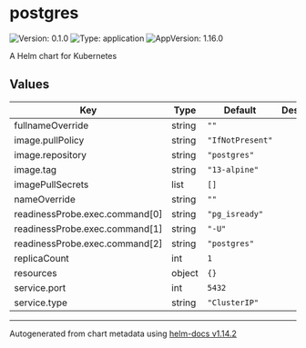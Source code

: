 # postgres

![Version: 0.1.0](https://img.shields.io/badge/Version-0.1.0-informational?style=flat-square) ![Type: application](https://img.shields.io/badge/Type-application-informational?style=flat-square) ![AppVersion: 1.16.0](https://img.shields.io/badge/AppVersion-1.16.0-informational?style=flat-square)

A Helm chart for Kubernetes

## Values

| Key | Type | Default | Description |
|-----|------|---------|-------------|
| fullnameOverride | string | `""` |  |
| image.pullPolicy | string | `"IfNotPresent"` |  |
| image.repository | string | `"postgres"` |  |
| image.tag | string | `"13-alpine"` |  |
| imagePullSecrets | list | `[]` |  |
| nameOverride | string | `""` |  |
| readinessProbe.exec.command[0] | string | `"pg_isready"` |  |
| readinessProbe.exec.command[1] | string | `"-U"` |  |
| readinessProbe.exec.command[2] | string | `"postgres"` |  |
| replicaCount | int | `1` |  |
| resources | object | `{}` |  |
| service.port | int | `5432` |  |
| service.type | string | `"ClusterIP"` |  |

----------------------------------------------
Autogenerated from chart metadata using [helm-docs v1.14.2](https://github.com/norwoodj/helm-docs/releases/v1.14.2)
